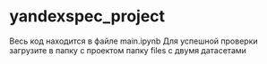 # yandexspec_project
Весь код находится в файле main.ipynb 
Для успешной проверки загрузите в папку с проектом папку files с двумя датасетами 
